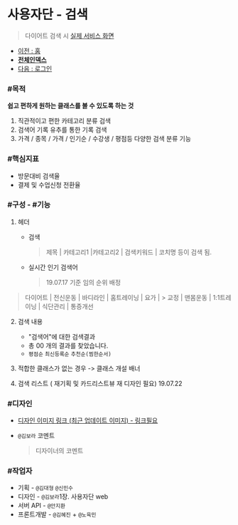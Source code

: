 # 사용자단 - 검색

> 다이어트 검색 시  [실제 서비스 화면](https://www.modooclass.net/class/search)



- [이전 : 홈](../README.md)      
- [**전체인덱스**](../../README.md)     
- [다음 : 로그인](../login)



### #목적

**쉽고 편하게 원하는 클래스를 볼 수 있도록 하는 것**

1. 직관적이고 편한 카테고리 분류 검색
2. 검색어 기록 유추를 통한 기록 검색
3. 가격 / 종목 / 가격 / 인기순 / 수강생 / 평점등 다양한 검색 분류 기능



### #핵심지표

- 방문대비 검색율 
- 결제 및 수업신청 전환율



### #구성 - #기능

1. 헤더 

   - 검색

     > 제목 | 카테고리1 |카테고리2 | 검색키워드 | 코치명 등이 검색 됨.

   - 실시간 인기 검색어

     > 19.07.17 기준 임의 순위 배정
  > 다이어트 | 전신운동 | 바디라인 | 홈트레이닝 | 요가 |
     > 교정 | 맨몸운동 | 1:1트레이닝 | 식단관리 | 통증개선

     
   
2. 검색 내용

   - "검색어"에 대한 검색결과 
   - 총 00 개의 결과를 찾았습니다. 
   - `평점순`  `최신등록순`  `추천순(찜한순서)`

3. 적합한 클래스가 없는 경우 -> 클래스 개설 배너 

4. 검색 리스트 ( 재기획 및 카드리스트뷰 재 디자인 필요) 19.07.22



###  #디자인

- [디자인 이미지 링크 (최근 업데이트 이미지) - 링크필요]()

- `@김보라`  코멘트

  > 디자이너의 코멘트



### #작업자

- 기획 - `@김대형` `@신민수`
- 디자인 - `@김보라`1장. 사용자단  web
- 서버 API - `@안지환`
- 프론트개발 - `@김혜진`  + `@노육민`











